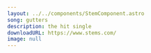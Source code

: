 ```yaml
---
layout: ../../components/StemComponent.astro
song: gutters
description: the hit single
downloadURL: https://www.stems.com/
image: null
---
```

